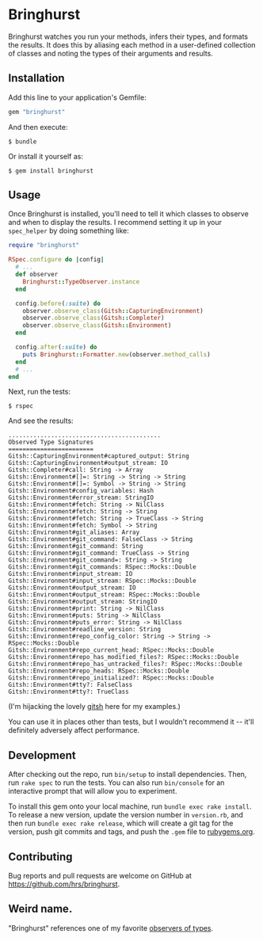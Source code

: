 # Bringhurst

Bringhurst watches you run your methods, infers their types, and formats the
results. It does this by aliasing each method in a user-defined collection of
classes and noting the types of their arguments and results.

## Installation

Add this line to your application's Gemfile:

```ruby
gem "bringhurst"
```

And then execute:

```
$ bundle
```

Or install it yourself as:

```
$ gem install bringhurst
```

## Usage

Once Bringhurst is installed, you'll need to tell it which classes to observe
and when to display the results. I recommend setting it up in your `spec_helper`
by doing something like:

```ruby
require "bringhurst"

RSpec.configure do |config|
  # ...
  def observer
    Bringhurst::TypeObserver.instance
  end

  config.before(:suite) do
    observer.observe_class(Gitsh::CapturingEnvironment)
    observer.observe_class(Gitsh::Completer)
    observer.observe_class(Gitsh::Environment)
  end

  config.after(:suite) do
    puts Bringhurst::Formatter.new(observer.method_calls)
  end
  # ...
end
```

Next, run the tests:

```
$ rspec
```

And see the results:

```
...........................................
Observed Type Signatures
========================
Gitsh::CapturingEnvironment#captured_output: String
Gitsh::CapturingEnvironment#output_stream: IO
Gitsh::Completer#call: String -> Array
Gitsh::Environment#[]=: String -> String -> String
Gitsh::Environment#[]=: Symbol -> String -> String
Gitsh::Environment#config_variables: Hash
Gitsh::Environment#error_stream: StringIO
Gitsh::Environment#fetch: String -> NilClass
Gitsh::Environment#fetch: String -> String
Gitsh::Environment#fetch: String -> TrueClass -> String
Gitsh::Environment#fetch: Symbol -> String
Gitsh::Environment#git_aliases: Array
Gitsh::Environment#git_command: FalseClass -> String
Gitsh::Environment#git_command: String
Gitsh::Environment#git_command: TrueClass -> String
Gitsh::Environment#git_command=: String -> String
Gitsh::Environment#git_commands: RSpec::Mocks::Double
Gitsh::Environment#input_stream: IO
Gitsh::Environment#input_stream: RSpec::Mocks::Double
Gitsh::Environment#output_stream: IO
Gitsh::Environment#output_stream: RSpec::Mocks::Double
Gitsh::Environment#output_stream: StringIO
Gitsh::Environment#print: String -> NilClass
Gitsh::Environment#puts: String -> NilClass
Gitsh::Environment#puts_error: String -> NilClass
Gitsh::Environment#readline_version: String
Gitsh::Environment#repo_config_color: String -> String -> RSpec::Mocks::Double
Gitsh::Environment#repo_current_head: RSpec::Mocks::Double
Gitsh::Environment#repo_has_modified_files?: RSpec::Mocks::Double
Gitsh::Environment#repo_has_untracked_files?: RSpec::Mocks::Double
Gitsh::Environment#repo_heads: RSpec::Mocks::Double
Gitsh::Environment#repo_initialized?: RSpec::Mocks::Double
Gitsh::Environment#tty?: FalseClass
Gitsh::Environment#tty?: TrueClass
```

(I'm hijacking the lovely [gitsh](https://github.com/thoughtbot/gitsh) here for
my examples.)

You can use it in places other than tests, but I wouldn't recommend it -- it'll
definitely adversely affect performance.

## Development

After checking out the repo, run `bin/setup` to install dependencies. Then, run
`rake spec` to run the tests. You can also run `bin/console` for an interactive
prompt that will allow you to experiment.

To install this gem onto your local machine, run `bundle exec rake install`. To
release a new version, update the version number in `version.rb`, and then run
`bundle exec rake release`, which will create a git tag for the version, push
git commits and tags, and push the `.gem` file to
[rubygems.org](https://rubygems.org).

## Contributing

Bug reports and pull requests are welcome on GitHub at
https://github.com/hrs/bringhurst.

## Weird name.

"Bringhurst" references one of my favorite
[observers of types](https://en.wikipedia.org/wiki/The_Elements_of_Typographic_Style).
